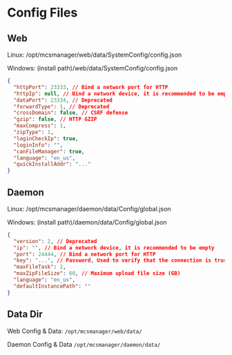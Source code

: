 # Config Files

## Web

Linux: /opt/mcsmanager/web/data/SystemConfig/config.json

Windows: (install path)/web/data/SystemConfig/config.json

```json
{
  "httpPort": 23333, // Bind a network port for HTTP
  "httpIp": null, // Bind a network device, it is recommended to be empty
  "dataPort": 23334, // Deprecated
  "forwardType": 1, // Deprecated
  "crossDomain": false, // CSRF defense
  "gzip": false, // HTTP GZIP
  "maxCompress": 1,
  "zipType": 1,
  "loginCheckIp": true,
  "loginInfo": "",
  "canFileManager": true,
  "language": "en_us",
  "quickInstallAddr": "..."
}
```

## Daemon

Linux: /opt/mcsmanager/daemon/data/Config/global.json

Windows: (install path)/daemon/data/Config/global.json

```json
{
  "version": 2, // Deprecated
  "ip": "", // Bind a network device, it is recommended to be empty
  "port": 24444, // Bind a network port for HTTP
  "key": "...", // Password, Used to verify that the connection is trusted
  "maxFileTask": 2,
  "maxZipFileSize": 60, // Maximum upload file size (GB)
  "language": "en_us",
  "defaultInstancePath": ""
}
```

## Data Dir

Web Config & Data: `/opt/mcsmanager/web/data/`

Daemon Config & Data `/opt/mcsmanager/daemon/data/`
